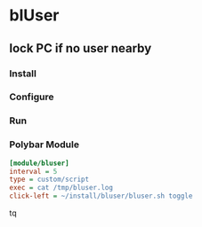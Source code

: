 # blUser
## lock PC if no user nearby
### Install
### Configure
### Run
### Polybar Module
```ini
[module/bluser]
interval = 5
type = custom/script
exec = cat /tmp/bluser.log
click-left = ~/install/bluser/bluser.sh toggle
```

tq
